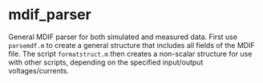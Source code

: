 # mdif_parser
General MDIF parser for both simulated and measured data. 
First use `parsemdf.m` to create a general structure that includes all fields of the MDIF file. 
The script `formatstruct.m` then creates a non-scalar structure for use with other scripts, depending on the specified input/output voltages/currents.

